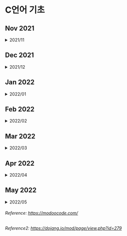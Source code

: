 # C언어 기초

## Nov 2021

<details>
<summary>2021/11</summary>
<div markdown="1">

<details>
<summary>11/01</summary>
<div markdown="1">

### 21-11-01 
1. C언어의 정의
2. 기수법 / 2진수 ↔ 10진수 ↔ 16진수 변환 / bit, byte, word, double word (메모리 단위)
3. 변수 - 정수형, 실수형 / 메모리 주소 / 변수 이름 주의사항
4. 연산자 - 산술, 대입, 비트, 쉬프트 / 연산 우선 순위 / 2의 보수 / 정수 오버플로우
5. scanf
6. if / if ~ else
7. for / while / do ~ while

</div>
</details>

<details>
<summary>11/02</summary>
<div markdown="1">

### 21-11-02
1. switch, case
2. 형 변화(캐스팅), 부동 소수점, 정규화
3. 배열(Array), 소수(Prime Number), 상수(Constant)</br>
  ※ 배열의 원소에 접근할 때 **우리가 참조하는 원소의 위치가 배열의 크기 보다 작은지 확인**

  </br>3-1. 소수  
  1과 자신을 제외한 약수가 하나도 없는 수  
  >**※ 배열의 원소의 수를 변수 크기 지정 시 특정한 값이 들어있는 변수를 사용할 수 없다.**
  ``` c
  int total = 3;
  int arr[total];
  ```
  _위와 같이 사용시 에러 발생_

  </br>3-2. 상수  
  처음 정의 시 값이 바로 주어지고, 값의 변경이 불가능하다.  
  >**※ 배열의 크기를 상수로 지정할수 없다.**
  
  </br>3-3. 변수 및 배열을 초기화 하지 않고 사용 시 에러 발생  
  >예외)
  ```c
  int arr[3] = {1};
  →/* compiler */→
  int arr[3] = {1, 0, 0};
  ```
  >**※ 특별히 초기화 하지 않은 원소들에는 0이 자동으로 들어가게 된다.**

</div>
</details>

<details>
<summary>11/03</summary>
<div markdown="1">

### 21-11-03
1. 배열 연습문제(/src/modoocode)  
1-1. 입력받은 학생들의 성적은 내림차순으로 정렬  
<br>1-2. 입력받은 학생들의 성적을 막대 그래프로 표현 (해결 x)

</div>
</details>

<details>
<summary>11/04</summary>
<div markdown="1">

### 21-11-04
1. 다차원 배열
  - 2차원 배열
  - 3차원 이상의 고차원 배열

  </br>1-1. 2차원 배열
    ```c
    int arr[3][2];
    ```
    > 위 배열을 그림으로 보면 아래와 같다

|`arr[0]`|`arr[1]`|`arr[2]`|
|:---:|:---:|:---:|
|↓|↓|↓|
|`arr[0][0]`|`arr[1][0]`|`arr[2][0]`|
|`arr[0][1]`|`arr[1][1]`|`arr[2][1]`|

→ ```arr[m][n];``` 과 같이 배열을 선언한다면(m, n은 임의의 정수값), m × n 개의 변수를 가지는 배열을 선언한 것이다. 

- 2차원 배열이나 1차원 배열 모두 메모리 상에서 연속적으로 존재 (메모리는 항상 1차원)

|메모리|
|---|
|`arr[0][0]`|
|`arr[0][1]`|
|`arr[0][2]`|
|`arr[1][0]`|
|`arr[1][1]`|
|`arr[1][2]`|
|`arr[2][0]`|
|`arr[2][1]`|
|`arr[2][2]`|

- 하지만 2차원 배열을 생각할 때 해당 원소들이 아래 표처럼 2차원 공간상에 배치 되어 있다고 생각할 수 있다.

|`arr[0][0]` 1|`arr[0][1]` 2|`arr[0][2]` 3|
|---|---|---|
|`arr[1][0]` 4|`arr[1][1]` 5|`arr[1][2]` 6|
|`arr[0][1]` 7|`arr[1][1]` 8|`arr[2][2]` 9|

※ **일차원 배열은 한 개의 인덱스로 원소에 접근하는 것**이고, **이차원 배열은 두 개의 인덱스로 원소에 접근하는 것**이다.

</div>
</details>

<details>
<summary>11/05</summary>
<div markdown="1">

### 21-11-05
1. 2차원 배열 실습(/src/modoocode)
2. 배열 정의  
`int arr[2][3] = {1,2,3,4,5,6};`  
`int arr[2][3] = {{1,2,3},{4,5,6}};`  
`int arr[] = {1,2,3,4};` = 
`int arr[4] = {1,2,3,4};`
> 위와 같이 정의 가능하다.

`int arr[];`
>하지만 위와 같이 정의 하는것은 불가능하다. 위처럼 배열을 정의한다면 컴파일러는 우리가 어떠한 크기의 배열을 정의하고 싶은지 모르기 때문에 오류가 발생한다.

  2-1. 2차원 배열의 정의  
  `int arr[][3] = {4,5,6}, [7,8,9}};`
  >비어있는 대괄호 안은 '2'가 들어간다.

  `int arr[][2] = {1,2},{3,4},{5,6},{7}};`
  >배열 정의 시 `arr[][2]`라고 했기 때문에 무조건 원소가 2인 1차원 배열들이 생기게 된다. 즉 7이 속한 1차원 배열에는 원소가 한 개인 것이 아니라 마치 `arr[3] = {1}`고 해도 상관 없는 것 처럼 8번째 원소가 들어갈 자리를 비워 놓게 되어 틀린 문장이 아니다.

  `int arr[2][] = {{4,5,6},{7,8,9}}`
  >**다차원 배열의 경우 맨 앞의 크기를 제외한 나머지 크기들을 정확히 지정해줘야 오류가 발생하지 않는다.**

3. 3차원, 그 이후 차원의 배열들

- 3차원 배열(그 이후)의 정의는 2차원 배열과 거의 동일

>일차원 배열은 한 개의 값(x)으로 원소에 접근하는 것이고, 이차원 배열은 두 개의 값(x,y)으로 원소에 접근하는 것이다!  
->  
3차원 배열은 세 개의 값(x,y,z)로 원소에 접근한다.

</div>
</details>

<details>
<summary>11/06</summary>
<div markdown="1">

### 21-11-06
~~1. 포인터~~  
- 1차원 배열 기초 연습 문제(/src/CodeUp)

</div>
</details>

<details>
<summary>11/07</summary>
<div markdown="1">

### 21-11-07
- 일주일치 복습 및 내용 정리/이해

</div>
</details>

<details>
<summary>11/08</summary>
<div markdown="1">

### 21-11-08
- 2차원 배열 기초 연습 문제
(/src/CodeUp)

</div>
</details>

<details>
<summary>11/09</summary>
<div markdown="1">

### 21-11-09
- 포인터
  >포인터 : 메모리 상에 위치한 특정한 데이터의 (시작) **주소값**을 보관하는 변수

  - (포인터에 주소값이 저장되는 데이터의 형) *(포인터의 이름);

  `int *p;`

  - (포인터에 주소값이 저장되는 데이터의 형)* (포인터의 이름);

  `int* p;`

  -> 포인터 p는 int형 데이터의 주소값을 저장하는 변수

- & 연산자
  - 변수 a의 주소값을 알고 싶다면 `&a` 로 쓰면 된다.
  
  >& 연산자를 사용하여 특정한 데이터의 메모리 상의 주소값을 알 수 있다.

</div>
</details>

<details>
<summary>11/10</summary>
<div markdown="1">

### 21-11-10
- **포인터는 특정한 데이터의 주소값을 보관한다. 이 때 포인터는 주소값을 보관하는 데이터의 형에 *를 붙임으로써 정의되고, &연산자로 특정한 데이터의 메모리 상의 주소값을 알아올 수 있다.**
</br></br>
- \* 연산자
  - 주소값에서 해당 주소값에 대응되는 데이터를 가져오는 연산자
</br> -> '_나에게 저장된 주소값에 해당하는 데이터로 생각하세요'_

int 변수 a / 포인터 p
</br>-> 포인터 p에 변수 a의 주소값이 저장되어 있다면, **포인터 p는 변수 a를 가리킨다.** (_포인터 또한 엄연한 변수_이기 때문에 특정한 메모리 공간을 차지한다.)

- 포인터도 타입이 있다.
- 포인터도 변수이기 때문에 포인터에 들어간 주소값이 바뀔 수 있다.

</div>
</details>

<details>
<summary>11/11</summary>
<div markdown="1">

### 21-11-11
- 포인터는 특정한 데이터의 메모리 상의 (시작) 주소값을 보관하는 변수

- 상수 포인터
  - 상수: 어떠한 데이터를 상수로 만들기 위해 `const` 키워드를 붙이면 된다. </br> -> '이 데이터의 내용은 절대로 바뀔수 없다!'
  </br>→→ '절대로 바뀌지 않을 것 같은 값에는 무조건 `const` 키워드를 붙여주는 습관'을 가져야한다.  
</br>
- `const int *`의 의미는 `const int`형 변수를 가리키는게 아니라 `int`형 변수를 가리키는데, **그 값을 절대로 바꾸지 말라**라는 의미 이다.

</div>
</details>

<details>
<summary>11/12</summary>
<div markdown="1">

### 21-11-12
~~포인터 덧셈~~  
11-09 ~ 11-11 까지의 포인터 복습

</div>
</details>

<details>
<summary>11/13</summary>
<div markdown="1">

### 21-11-13
- 11-11 참조(상수 포인터 부분)

```c
/* 상수 포인터? */
#include <stdio.h>
int main() {
  int a;
  int b;
  const int* pa = &a;

  *pa = 3;  // 올바르지 않은 문장
  pa = &b;  // 올바른 문장
  return 0;
}
```

```c
const int* pa = &a;
// int* pa와 같이 정의해도 int *pa와 같음
```

- `const int*`는 `const int`형 변수를 가리키는 것이 아니라 `int`형 변수를 가리키는데, **그 값을 절대로 바꾸지 말라**는 의미이다.  
즉, `pa`는 어떠한 `int`형 변수를 가리키고 있는데 `const`가 붙었으므로 `pa`가 가리키는 변수의 값은 절대로 바뀌면 안된다.

→ `a` 자체는 변수이므로 값이 자유롭게 변경 될 수 있다.  
`pa`를 통해서 `a`를 간접적으로 가리킬 때에는 컴퓨터가 **'아, 내가 `const`인 변수를 가리키고 있구나'** 라고 생각하기 때문에(`const int*` 로 포인터를 정의했기때문) 값을 바꿀 수 없다.

</div>
</details>

<details>
<summary>11/14</summary>
<div markdown="1">

### 21-11-14
- [11-11](#21-11-11) / [11-13](#21-11-13) 참조

```c
/* 상수 포인터? */
#include <stdio.h>
int main() {
  int a;
  int b;
  int* const pa = &a;

  *pa = 3;  // 올바른 문장
  pa = &b;  // 올바르지 않은 문장

  return 0;
}
```

- 위 코드에서는 `const`키워드가 `int*`앞에 있는것이 아니라 `int*`와 `pa`사이에 놓이고 있다.

- 포인터에는 가리키는 데이터의 주소값, 즉 `a`의 주소값이 `pa`에 저장 된다. 따라서, 이 `pa`가 `const`라는 의미는 `pa`의 값이 절대로 바뀔 수 없다는 것인데, `pa`는 포인터가 가리키는 변수의 주소값이 들어 있으므로 `pa`가 처음에 가리키는것(`a`)말고 다른것은 절대로 건드릴 수 없다는 것이다.

```c
*pa = 3; //올바른 문장
```

- pa가 가리키는 값을 바꾸면 안된다는 말은 안했기 때문에 위 문장은 가능하다.

</div>
</details>

<details>
<summary>11/15</summary>
<div markdown="1">

### 21-11-15
- 포인터 덧셈, 뺄셈

```c
#include <stdio.h>
int main() {
  int a;
  int* pa = &a;

  printf("pa의 값: %p \n", pa);

  printf("(pa + 1)의 값 : %p \n", pa + 1); // 포인터의 덧셈

  printf("(pa - 1)의 값 : %p \n", pa - 1); // 포인터의 뺄셈

  return 0;
}
```

- int가 4바이트이기 때문에 pa + 1는 주소값에 4가 더해져서 출력된다.

- int가 아닌 char, double을 사용하더라도 그에 맞게 1바이트, 8바이트 더해지게 된다.

- 위 코드에서 뺄셈의 경우에도 4가 빠지게 된다.

※ C에서는 두 포인터끼리의 덧셈을 허용하지 않는다.  
-> 두 변수의 메모리 주소를 더해서 나오는 값은 이전에 포인터들이 가리키던 두 변수와 관계없는 메모리 속의 임의 지점이다.

- 배열과 포인터

  - 배열은 **변수가 여러개 모인 것으로 생각할 수 있다.**

  - 배열들의 각 원소는 메모리 상에 연속되게 놓인다.

  ```c
  int arr[10] = {1, 2, 3, 4, 5, 6, 7, 8, 9, 10};
  ```

  이라고 정의한다면 ![array.webp](./src/img/array.webp) 위 사진에서 볼 수 있듯, 메모리 상에 연속된 형태로 나타나게 된다. 한개의 원소는 int형 변수이기 때문에 4바이트를 차지하게 된다.

</div>
</details>

<details>
<summary>11/16</summary>
<div markdown="1">

### 21-11-16

~~배열과 포인터 2 (예정)~~
- 휴식일

</div>
</details>

<details>
<summary>11/17</summary>
<div markdown="1">

### 21-11-17
- 배열과 포인터2
  - 포인터로도 배열의 원소에 쉽게 접근할 수 있다.  
  -> 배열의 시작 부분을 가리키는 포인터를 정의한 뒤에 포인터에 1을 더하면 그 다음 원소를 가르킨다.

  - 포인터는 자신이 가리키는 데이터의 '형'의 크기를 곱한 만큼 덧셈을 수행하기 때문  

  ※ 되돌아보기: **배열의 각 원소는 하나의 변수로 생각할 수 있다.**

```c
#include <stdio.h>
int main() {
  int arr[10] = {1, 2, 3, 4, 5, 6, 7, 8, 9, 10};
  int* parr;

  parr = &arr[0];

  printf("arr[3] = %d , *(parr + 3) = %d \n", arr[3], *(parr + 3));
  return 0;
}
```
>*를 이용하여 원소들과 똑같은 역할 수행이 가능하다.

- 배열에서 배열의 이름은 배열의 첫 번째 원소의 주소값을 나타낸다.
이때, 배열의 이름이 배열의 첫 번째 원소를 가리키는 포인터는 ***아니다!***


</div>
</details>

<details>
<summary>11/18</summary>
<div markdown="1">

### 21-11-18
배열 = 배열 / 포인터 = 포인터  
-> 배열의 이름과 첫 번째 원소의 주소값은 엄밀히 다른 것이다.  

(`sizeof`사용 시 배열은 배열의 실제 크기가 나오는 반면, 포인터는 배열 자체 크기가 아닌 포인터의 크기를 알려줌)

- 배열의 이름이 `sizeof` 연산자나 주소값 연산자(`&`)와 사용될 때(예를 들어 `&arr`)의 경우를 제외하고는, **배열의 이름을 사용 시 암묵적으로 첫 번째 원소를 가리키는 포인터로 타입 변환된다.**

- [] 연산자?
  - ex) arr[3] = *(arr + 3)로 바뀌어서 처리됨.
  - 3[arr] -> *(3 + arr)로 바꿔짐.
   따라서, arr[3]과 동일한 결과를 출력한다.

- 포인터의 정의

```c
int* p;
int *p;
/*두 가지 모두 가능하나, 아래 형식을 권장함.*/

int *p, *q, *r; // 올바른 문장
int* p, q, r; // 틀린 문장

// p만 int를 가리키는 포인터, q, r은 평볌한 int형 변수가 된다.
```

</div>
</details>

<details>
<summary>11/19</summary>
<div markdown="1">

### 21-11-19
> 이전 내용
- 배열은 배열이고, 포인터는 포인터이다. 다만;
  - `sizeof`와 주소값 연산자와 함꼐 사용할 때를 제외하면, 배열의 이름은 첫 번째 원소를 가리킨다.
   - `arr[i]`와 같은 문장은 사실 컴파일러에 의해 `*(arr + i)`로 변환된다.

---

- 1차원 배열 가리키기

```c
#include <stdio.h>

int main() {
  int arr[3] = {1, 2, 3};
  int *parr;

  parr = arr; // parr = &arr[0]; 과 동일

  printf("arr[1] : %d \n", arr[1]);
  printf("parr[1] : %d \n", parr[1]);
  return 0;
}
```
---
```c
#include <stdio.h>
int main() {
  int arr[10] = {100, 98, 97, 95, 89, 76, 92, 96, 100, 99};

  int* parr = arr;
  int sum = 0;

  while (parr - arr <= 9) {
    sum += (*parr);
    parr++;
  }

  printf("내 시험 점수 평균 : %d \n", sum / 10);
  return 0;
}
```

※ 포인터 연산에서 1 증가 시킨다면, `parr`에 저장된 주소값에 1을 더하는것이 아니라 `1 *`(포인터가 가리키는 타입의 크기)가 더해진다.

- 여기서 `parr`을 따로 선언한 이유는 `arr`를 증가 시켜서 `*(arr)`로 접근 할 수 없기 때문이다. (아래 코드 참고)

```c
#include <stdio.h>
int main() {
  int arr[10] = {100, 98, 97, 95, 89, 76, 92, 96, 100, 99};

  arr++;  // 오류
  return 0;
}
```

- 배열의 이름이 첫 번째 원소를 가리키는 포인터로 타입 변경 된다고 했을 때, 단순히 배열의 첫 번째 원소를 가리키는 주소값 그 자체가 될 뿐이다.


- 따라서, `arr++`문장은 C컴파일러 입장에서 `(0x7fff1234)++;`를 수행한 것인데, 이는 말이 되지 않는 문장이다.

</div>
</details>

<details>
<summary>11/20</summary>
<div markdown="1">

### 21-11-20
- 포인터의 포인터
  - `int **p;` -> `int`를 가리키는 포인터를 가리키는 포인터

```c
// 예제
#include <stdio.h>
int main() {
  int a;
  int *pa;
  int **ppa;

  pa = &a;
  ppa = &pa;

  a = 3;

  printf("a: %d // *pa : %d // **ppa : %d \n", a, *pa, **ppa);
  //*pa = a, **ppa = *(*ppa) = *pa = a
  printf("&a: %p // pa : %p // *ppa : %p \n", &a, pa, *ppa);
  //pa = &a, *ppa = pa = &a
  printf("&pa: %p // ppa : %p \n", &pa, ppa);
  //ppa = &pa
}

// 같은 행에 있는 값들이 모두 같음
```

> 위 관계를 그림으로 나타내면 아래와 같다.

![PP.webp](./src/img/PP.webp)

- 배열 이름의 주소값
  > **이전 내용**  
   배열 이름에 `sizeof`연산자와 주소값 연산자를 사용할 때 빼고는 전부 다 포인터로 암묵적 변환이 이루어진다.

```c
#include <stdio.h>

int main() {
  int arr[3] = {1, 2, 3};
  int (*parr)[3] = &arr;

  printf("arr[1] : %d \n", arr[1]);
  printf("parr[1] : %d \n", (*parr)[1]);
}
``` 

- `&arr`의 의미?  
  -> `arr`는 `int *`로 암묵적 변환된다고 했으니까 `&arr`는 `int **`가 되는것이 ***아니다!***  
암묵적 변환은 주소값 연산자가 왔을 때는 이루어지지 않는다.

-> `arr`는 **크기가 3인 배열**이기 때문에 `&arr`를 보관할 포인터는 **크기가 3인 배열을 가리키는 포인터**가 되어야 한다.

> ※ `parr`를 정의할 때 `*parr`를 꼭 `()`로 감싸야 한다. 괄호를 뺀다면 `int *parr[3]`과 같이 되어, 컴파일러가 `int *` 원소 3개를 가지는 배열을 정의한 것으로 오해하게 된다.

</div>
</details>

<details>
<summary>11/21~26</summary>
<div markdown="1">

### 21-11-21 ~ 21-11-26
  - 휴식(안경 파손, 수리 중)

</div>
</details>

<details>
<summary>11/27</summary>
<div markdown="1">

### 21-11-27
- 배열 이름의 주소값
  - 배열 이름에 `sizeof`연산자를 사용할 때 빼고는 전부 포인터로 암묵적 변환이 이루어진다.  
  _※ 암묵적 변환은 주소값 연산자가 왔을 때에는 이루어 지지 않는다._
  


</div>
</details>

<details>
<summary>11/28</summary>
<div markdown="1">

### 21-11-28
- 2차원 배열의 [] 연산자


</div>
</details>

<details>
<summary>11/29</summary>
<div markdown="1">

### 21-11-29
- 포인터의 형(type)을 결정짓는 두 가지 요소
  
- 포인터 배열


</div>
</details>

<details>
<summary>11/30</summary>
<div markdown="1">

### 21-11-30
- 포인터 복습


</div>
</details>

</div>
</details>

## Dec 2021

<details>
<summary>2021/12</summary>
<div markdown="1">

<details>
<summary>12/01</summary>
<div markdown="1">
  
### 21-12-01
- 포인터 복습
  
  
</div>
</details>

<details>
<summary>12/02</summary>
<div markdown="1">
  
### 21-12-02
- function (1)
  
  
</div>
</details>

<details>
<summary>12/03</summary>
<div markdown="1">
  
### 21-12-03
- function (1)
  - `main` 함수
  
  
</div>
</details>

<details>
<summary>12/04</summary>
<div markdown="1">

### 21-12-04
- function (2)
  
  
</div>
</details>

<details>
<summary>12/05</summary>
<div markdown="1">

### 21-12-05
- function (2)
  - 함수의 원형
  
  
</div>
</details>

<details>
<summary>12/06</summary>
<div markdown="1">

### 21-12-06
- function (3)
  
  
</div>
</details>

<details>
<summary>12/07</summary>
<div markdown="1">

### 21-12-07
- function (3)
  - 함수 포인터
  
  
</div>
</details>

<details>
<summary>12/08</summary>
<div markdown="1">

### 21-12-08
- function 복습
  
  
</div>
</details>

<details>
<summary>12/09</summary>
<div markdown="1">

### 21-12-09
- function 복습
  
  
</div>
</details>

<details>
<summary>12/10</summary>
<div markdown="1">

### 21-12-10
- 배열 + 포인터 + function
  
  
</div>
</details>

<details>
<summary>12/11~12</summary>
<div markdown="1">

### 21-12-11~12
- day off
  
  
</div>
</details>

<details>
<summary>12/13~12/31</summary>
<div markdown="1">

### 21-12-13 ~ 21-12-31
 - 사지방 고장
  
  
</div>
</details>

</div>
</details>


## Jan 2022

<details>
<summary>2022/01</summary>
<div markdown="1">

<details>
<summary>01/01</summary>
<div markdown="1">

- 배열

</div>
</details>

<details>
<summary>01/02</summary>
<div markdown="1">

- 배열 및 포인터

</div>
</details>

<details>
<summary>01/03</summary>
<div markdown="1">

- 배열 및 포인터

</div>
</details>

<details>
<summary>01/04</summary>
<div markdown="1">

- 포인터

</div>
</details>

<details>
<summary>01/05</summary>
<div markdown="1">

- 포인터

</div>
</details>

<details>
<summary>01/06</summary>
<div markdown="1">

- 포인터

</div>
</details>

<details>
<summary>01/07</summary>
<div markdown="1">

- 포인터

</div>
</details>

<details>
<summary>01/08</summary>
<div markdown="1">

- 포인터

</div>
</details>

<details>
<summary>01/09</summary>
<div markdown="1">

- function

</div>
</details>

<details>
<summary>01/10 ~ 01/16</summary>
<div markdown="1">

- 사지방 고장

</div>
</details>

</div>
</details>

## Feb 2022

<details>
<summary>2022/02</summary>
<div markdown="1">

<details>
<summary>02/25</summary>
<div markdown="1">

### 돌고돌아 포인터
- 메모리 상에 위치한 특정한 데이터의 (시작) 주소값을 보관하는 변수

- &연산자 - 피연산자의 주소값을 불러옴

- *연산자  
ex)
```c
p = &a;// 포인터 p는 변수 a를 가리킨다.
*p = 3; ( a = 3; ) //동일한 의미
```

</div>
</details>

<details>
<summary>02/27</summary>
<div markdown="1">

### 이어서 포인터
- 포인터의 타입  
ex)
```c
int a;
int *p; // 포인터가 가리키는 데이터 타입(여기서는 int형)
p = &a; // 메모리에서 차지하는 모든 주소들의 위치가 들어있는 것이 아니라 '시작주소'만 들어있다
*p = 4;
```
- 포인터는 **변수**다  
-> 포인터에 들어간 주소값이 바뀔 수 있다.


- 상수 포인터
> - 상수: `const`사용, 값 변경 절대 불가능  
> - 포인터에 const 사용 가능

</div>
</details>

<details>
<summary>02/28</summary>
<div markdown="1">

### 또 포인터
- `const int *pa = &a`
  > - `pa`가 가리키는 변수의 값은 절대로 바뀔 수 없다  
  > - `a` 자체는 값이 자유롭게 변경 될 수 있다

- `int *const pa = &a;`
  > - pa가 처음 가리키는 것(a의 주소값) 말고 다른 것은 절대 바꿀 수 없다.

- 포인터 덧셈
  - 포인터 + 정수(1,2...) = 포인터의 형(int, double..)만큼 주소값에 더해짐
  - _포인터끼리의 덧셈은 허용하지 않으나 뺄셈은 허용함_

- 포인터의 대입
  - 포인터의 형이 같다면 포인터를 대입할 수 있다.


- 배열과 포인터
  - 배열은 **변수가 여러개 모인 것으로 생각할 수 있다**
  - 배열들의 각 원소는 메모리 상에 연속되게 놓인다  
 > → 포인터로도 배열의 원소에 접근이 가능하다  
>배열의 시작 부분을 가리키는 포인터를 정의한 뒤에 포인터에 1을 더하면 그 다음 원소를 가리킨다. (데이터의 형에 따라 다름)

- **배열의 이름**은 **배열의 첫 번째 원소의 주소값**을 나타내고 있다
  > 배열의 이름이 배열의 첫 번째 원소를 가리키는 포인터는 _**아니다!**_

- 배열은 배열, 포인터는 포인터
  - sizeof 연산자를 통해 배열과 포인터의 크기를 알아냈을 때
    - 배열의 경우 그 배열의 **실제 크기**가 나온다.
    - 반면 포인터의 경우 단순히 포인터의 크기를 알려준다.

→ 배열의 이름과 첫 번째 원소의 주소값은 엄밀히 **다른 것**이다.
> C언어 상에서 배열의 이름이 sizeof 연산자나 주소값 연산자(&)와 사용될 경우를 제외하면, **배열의 이름을 사용시 암묵적으로 첫 번째 원소를 가리키는 포인터로 타입 변환되기 때문**

- [] 연산자
```c
/* [] 연산자 */
#include <stdio.h>
int main() {
  int arr[5] = {1, 2, 3, 4, 5};

  printf("a[3] : %d \n", arr[3]);
  printf("*(a+3) : %d \n", *(arr + 3));
  return 0;
}
```
- 
  - `arr`는 `+`연산자와 사용되기 때문에 첫 번째 원소를 가리키는 포인터로 변환됨
  - 위 코드에서 arr[3] = *(arr + 3)으로 변환되어 처리
  
    - 3[arr] = *(3 + a)도 가능

- 포인터 정의
  - `int* p;`
  - `int *p;`
  - 모두 사용 가능 하나 아래 형식을 더 많이 씀
    - `int *p, *q, *r;`과 같이 여러개의 변수를 선언
    - `int* p, q, r;` 이때, p만 int를 가리키는 포인터이고, q,r은 평범한 int형 변수

</div>
</details>

</div>
</details>


## Mar 2022

<details>
<summary>2022/03</summary>
<div markdown="1">

<details>
<summary>03/01</summary>
<div markdown="1">

### 마지막 포인터

- 복습
  -  `int arr[3];` 배열을 정의 `int *parr;` 포인터를 정의  
-> `parr = arr;` // parr = &arr[0];과 동일

- 1차원 배열 가리키기
  - 배열 arr를 선언하고, arr++를 하게 되면 오류가 생긴다. 그 이유는 배열의 이름이 첫 번째 원소를 가리키는 포인터로 타입 변경 된다고 했을 때, 이는 단순히 배열의 첫 번째 원소를 가리키는 주소값 그 자체가 될 뿐이기 때문이다.
  - 위 내용을 C컴파일러 입장에서 봤을 때, `(0x7fff1324)++;` 를 수행한것과 같다. 말이 되지 않는 문장이다.

- 포인터의 포인터
  - `int **p;` = int를 가리키는 포인터를 가리키는 포인터
 
- 배열 이름의 주소값
```c
int arr[3] = {1, 2, 3};
int (*parr)[3] = &arr;
```
- - arr는 크기가 3인 배열, &arr를 보관할 포인터는 **크기가 3인 배열을 가리키는 포인터**가 되어야한다.
  - parr을 정의할 때 *parr을 꼭 ()로 감싸야 하는데, 괄호를 빼면 `int *parr[3]` 로 되어 C컴파일러가 `int *` 원소 3개를 가지는 배열을 정의한 것으로 오해하게 된다.
  - parr은 _크기가 3인 배열을 가리키는 포인터_이기 때문에 배열을 직접 나타내기 위해서 *연산자를 통해 원래의 arr를 참조해야한다. (*parr)[1] = arr[1]
  - parr과 arr는 같은 값을 가진다.
    - arr와 parr 모두 배열의 첫 번째 원소의 주소값을 출력하나, 두 개의 타입은 다르다.  
    => arr자체가 어떤 메모리 공간에 존재하는 것이 아니기 때문이다.
  
</div>
</details>

<details>
<summary>03/02</summary>
<div markdown="1">

### 진짜 마지막 포인터..

- 2차원 배열의 []연산자
  - 1차원 배열이 여러 개 있다고 생각하면 된다.  
  => 컴퓨터 메모리 구조는 1차원이기 때문에 2차원 배열은 항상 선형으로 존재한다.
  - arr[0] = arr[0][0] / arr[1] = arr[1][0]  
  => 1차원 배열과 마찬가지로 sizeof나 주소값 연산자와 사용되지 않을 경우, **`arr[0]`은 `arr[0][0]`을 가리키는 포인터로 암묵적 타입 변환되고, `arr[1]`은 `arr[1][0]`을 가리키는 포인터로 타입 변환된다**
  > 1차원 배열 int arr[]에서 arr와 &arr[0]은 그 자체로 완전 다른 것이었던 것처럼, 2차원 배열 int arr[][]에서 arr[0]과 &arr[0][0] 또한 다르다. 다만 암묵적으로 타입 변환 시에 같은 것을 변환할 뿐이다.
  - sizeof 사용 시, 2차원 배열의 열의 개수를 계산할 수 있다.  
=> sizeof(arr[0])을 하면 0번째 행의 길이(총 열의 개수)가 나온다.  
=> 총 행의 개수는 전체 크기를 열의 크기로 나눈 것이다.
  - arr[0][0]의 형이 int이므로 arr[0]은 int *형이 되고, arr[1]또한 int *형이 된다.
  > 그러나 int*를 가리키는 포인터는 int**이나, **arr는 int **형이 되지 않는다.**  
  > int **형은 배열의 원소에 자유롭게 접근할 수 없다.

</div>
</details>

<details>
<summary>03/03</summary>
<div markdown="1">

### 끝나지 않는 포인터

- 포인터의 형(type)을 결정짓는 두 가지 요소
  - int arr[10] 이라는 배열에서 x번째 원소의 주소값을 알아내는 방법
    - 배열의 시작주소를 그냥 arr라 한다면 arr[x]의 주소값은 `arr + 4x` 로 나타낼 수 있다.
  - int arr[a][b] 라는 2차원 배열의 경우, arr[x][y]의 주소값 구하는 방법
    - 앞서 int arr[a][b]는 int arr[b] 짜리 배열이 메모리에 a개 존재하는 것이라고 설명했다. 따라서 arr[x][0]의 주소값은 x번째 int arr[b]짜리 배열이 된다.
    - arr[x][0]의 주소값은 `arr + 4bx` 가 된다.  arr[b] 배열의 크기는 4b이니까 x번째 배열의 시작주소는 4bx이기 때문
    - 따라서 arr[x][y]의 시작 주소값은 `arr + 4bx + 4y` 가 된다.
    - 여기서 중요한 점은 arr[x][y]의 주소값을 정확히 계산하기 위해서는 x, y 뿐만 아니라 b가 뭔지 알아야 한다.
    - 따라서 2차원 배열을 가리키는 포인터를 통해서 원소들을 정확히 접근하기 위해서는;
    1. 가리키는 원소의 크기 (여기서는 4)
    2. b의 값
    - 위 두 정보가 포인터의 타입에 명시되어 있어야 컴파일러가 원소에 올바르게 접근할 수 있다.


</div>
</details>

<details>
<summary>03/04</summary>
<div markdown="1">

### 진짜 진짜 마지막 포인터

- `int (*parr)[3]; // 배열의 형 (*포인터 이름)[2차원 배열의 열 개수]`
  - **parr은 크기가 3인 배열을 가리키는 포인터를 의미**
  - 1차원 배열에서 배열의 이름이 첫 번째 원소를 가리키는 포인터로 타입 변환이 된 것처럼, 2차원 배열에서 배열의 이름이 첫번째 **행**을 가리키는 포인터로 타입 변환이 되어야 한다. 이때, 첫 번째 행은 크기가 3인 1차원 배열이다.

- 포인터 배열
  - 배열 포인터는 배열을 가리키는 포인터
  - 포인터 배열은 포인터들을 모아놓은 배열
  > 용어는 언제나 뒷부분이 진짜라고 생각하면 된다. 즉, **포인터 배열은 배열이고, 배열 포인터는 포인터이다.**
  - 배열의 형을 `int*` 로도 할 수 있다. 즉, `int*` 배열에서 각각의 원소를 포인터로 취급할 수 있다.
```c
arr[0] = &a;
arr[1] = &b;
arr[2] = &c;
```
- - 위 문장에서 각각의 원소는 int형 변수 a, b, c를 가리키게 된다.
  - arr[0]에는 변수 a의 주소가, arr[1]에는 변수 b의 주소, arr[2]에는 변수 c의 주소가 각각 들어간다.

</div>
</details>

<details>
<summary>03/05</summary>
<div markdown="1">

### 함수 Function

- 함수의 시작
  - 함수의 정의(definition)
    - `int print() {}`
    1. 위 함수는 int형의 정보를 반환한다. (return)
    2. 함수의 이름뒤에 () 꼭 붙여야 한다.
    3. 함수의 이름 역시 변수의 이름 조건과 동일하다.
  - `{}`부분은 함수의 **몸체(body)**라고 부른다.
  - 함수를 불러내는 방법 (보통 **호출한다(call)**라고 표현함)
    
  - 함수의 종료는 두 가지 형태로 있을 수 있다.
    1. 반환이 되어 종료를 하게 된다.
    2. 함수의 끝 부분까지 실행하여 종료되는 것이다.
  - 한가지 중요한 사실은 return을 실행면 함수는 무조건 종료되어 함수를 호출하였던 부분으로 돌아간다는 점이다.

- 메인(main) 함수
  - 메인 함수가 리턴하는 데이터는 운영체제가 받아들인다.
  - 정상 종료 시 0 리턴, 비정상 종료 시 1 리턴

- 함수의 인자
  - 각 함수는 별개의 함수이기 때문에 각각의 함수에서 쓰이는 변수들을 사용할 수 없다.
  - **인자(argument, 혹은 매개변수(parameter))**
  - s함수를 호출할 때, s함수 안에서 정의된 avg라는 변수에 `매개변수(parameter)`의 값을 전달하겠다. -> `s(parameter);`
  - 호출자(caller), 함수를 호출하는 문장
    1. 각 함수 내부에서 선언된 변수들은 이름은 같지만 **서로 다른 변수** 이고, 메모리 상의 **다른 위치**를 점유하고 있다.
    2. **값**이 전달 된다.
    3. main, b 함수가 있을 때, b에서 변수의 값을 아무리 바꿔도 main함수의 변수에는 전혀 영향을 주지 않는다. 왜냐하면 b함수의 변수는 단지 **main 함수의 변수와 같은 값을 가진 채로 초기화된 메모리 상의 또다른 변수**이기 때문이다.

- 다른 함수에서 정의된 변수의 값을 수정하는 함수는 포인터를 이용하면 된다.

</div>
</details>

<details>
<summary>03/06</summary>
<div markdown="1">

### Function(1) 문제 풀기
[function(1) prob.1.c](https://github.com/kou466/study/blob/main/src/modoocode/MagicBox.c)  
[function(1) Prob.2.c](https://github.com/kou466/study/blob/main/src/modoocode/function(1)%20Prob.2.c)  
[function(1) Prob.3.c](https://github.com/kou466/study/blob/main/src/modoocode/function(1)%20Prob.3.c)  
[function(1) Prob.4.c](https://github.com/kou466/study/blob/main/src/modoocode/function(1)%20Prob.4.c)  

</div>
</details>

<details>
<summary>03/07</summary>
<div markdown="1">

### 함수 Function 2

- 포인터 복습
  - 특정한 변수의 메모리 상의 주소값을 저장하는 변수
  - int형 변수의 주소값을 저장하면 int*
  - char형 변수는 char*
  - 단항 연산자 *를 이용하여 자신이 가리키는 변수를 지칭할 수 있다.
  - & 연산자를 이용하여 특정한 변수의 조건을 알아낼 수 있다.


- 포인터로 받는 인자
```c
/* 드디어 써먹는 포인터 */
#include <stdio.h>
int change_val(int *pi) { // pi는 i의 주소값을 가짐
  printf("----- chage_val 함수 안에서 -----\n");
  printf("pi 의 값 : %p \n", pi);
  printf("pi 가 가리키는 것의 값 : %d \n", *pi);
  // * 연산자 : '내가 가지는 주소값에 해당하는 변수를 의미해라' -> *pi는 pi가 가리키는 i를 의미함

  *pi = 3; // pi가 가리키고 있는 변수(i)의 값을 3으로 변경

  printf("----- change_val 함수 끝~~ -----\n");
  return 0;
}
int main() {
  int i = 0;

  printf("i 변수의 주소값 : %p \n", &i);
  printf("호출 이전 i 의 값 : %d \n", i);
  change_val(&i); // i라는 변수의 '주소값'을 인자로 전달
  printf("호출 이후 i 의 값 : %d \n", i);

  return 0;
}
```
> **어떠한 함수가 특정한 타입의 변수/배열의 값을 바꾸려면 함수의 인자는 반드시 그 타입을 가리키는 포인터를 이용해야 한다**

- 함수의 원형(prototype)
  - 소스 코드의 제일 윗 부분에 함수의 원형을 추가
  > 대부분 함수를 main함수의 뒤에 정의하고 원형을 앞에 추가하는 것을 선호함


- 배열을 인자로 받기
```c
// 배열을 인자로 받아 그 배열의 각 원소의 값을 1씩 증가시키는 함수

#include <stdio.h>

int add_number(int *parr); // 1차원 배열을 가리키는 포인터는 int* 형 -> *parr은 arr를 가리킴
int main() {
  int arr[3];
  int i;

  /* 사용자로 부터 3 개의 원소를 입력 받는다. */
  for (i = 0; i < 3; i++) {
    scanf("%d", &arr[i]);
  }

  add_number(arr); // arr는 배열의 시작 주소 값을 가지고 있다. arr = &arr[0]

  printf("배열의 각 원소 : %d, %d, %d", arr[0], arr[1], arr[2]);

  return 0;
}
int add_number(int *parr) {
  int i;
  for (i = 0; i < 3; i++) {
    parr[i]++; 
  }
  return 0;
}
```
- Function(2) 문제 풀기

</div>
</details>

<details>
<summary>03/08</summary>
<div markdown="1">

### 함수 Function 3

- 복습
  - 어떠한 함수가 특정한 타입의 변수/배열의 값을 바꾸려면 함수의 인자는 반드시 특정한 타입을 가리키는 포인터 형을 이용해야 한다.


- 더블 포인터 인자
  - int* 타입을 가리키는 포인터의 타입은 int** 이다.
```c
/* 눈 돌아가는 예제. 포인터가 가리키는 변수를 서로 바꾼다.  */
#include <stdio.h>

int pswap(int **pa, int **pb);
int main() {
  int a, b;
  int *pa, *pb;

  pa = &a;
  pb = &b;

  printf("pa 가 가리키는 변수의 주소값 : %p \n", pa);
  printf("pa 의 주소값 : %p \n \n", &pa);
  printf("pb 가 가리키는 변수의 주소값 : %p \n", pb);
  printf("pb 의 주소값 : %p \n", &pb);

  printf(" ------------- 호출 -------------- \n");
  pswap(&pa, &pb);
  printf(" ------------- 호출끝 -------------- \n");

  printf("pa 가 가리키는 변수의 주소값 : %p \n", pa);
  printf("pa 의 주소값 : %p \n \n", &pa);
  printf("pb 가 가리키는 변수의 주소값 : %p \n", pb);
  printf("pb 의 주소값 : %p \n", &pb);
  return 0;
}
int pswap(int **ppa, int **ppb) {
  int *temp = *ppa;

  printf("ppa 가 가리키는 변수의 주소값 : %p \n", ppa);
  printf("ppb 가 가리키는 변수의 주소값 : %p \n", ppb);

  *ppa = *ppb;
  *ppb = temp;

  return 0;
}
```
- 위 코드 이해하기

  ---
- 더블 포인터 복습하기
  - **더블 포인터는 싱글 포인터의 주소 값을 저장하기 위한 포인터이다.**
```c
#include <stdio.h>

int main()
{
    int *numPtr1;     // 단일 포인터 선언
    int **numPtr2;    // 이중 포인터 선언
    int num1 = 10;

    numPtr1 = &num1;    // num1의 메모리 주소 저장 

    numPtr2 = &numPtr1; // numPtr1의 메모리 주소 저장

    printf("%d\n", **numPtr2);    // 20: 포인터를 두 번 역참조하여 num1의 메모리 주소에 접근

    return 0;
}
```
- 포인터도 실제로는 변수이기 때문에 메모리 주소를 구할 수 있다.

  하지만 포인터의 메모리 주소는 일반 포인터에 저장할 수 없고, `int **numPtr2;` 처럼 이중 포인터에 저장 해야 한다.
- 여기서 이중 포인터 numPtr2를 끝까지 따라가서 실제 값을 가져오려면 *변수 앞에 역참조 연산자를 두 번 사용하면 된다.*

  즉, 역참조를 두 번 하므로 numPtr2 ← numPtr1 ← num1 과 같은 모양이 되고 num1 의 값을 가져올 수 있다.

> 위 코드를 그림으로 보면 아래와 같다.

![doublePointer](./src/img/doublePointer.png)

</div>
</details>

<details>
<summary>03/09</summary>
<div markdown="1">

### 함수 Function 3 및 어제자 복습

- 2차원 배열을 인자로 받는 함수
```c
/* 2 차원 배열의 각 원소를 1 씩 증가시키는 함수 */
#include <stdio.h>
/* 열의 개수가 2 개인 이차원 배열과, 총 행의 수를 인자로 받는다. */
int add1_element(int (*arr)[2], int row);
// 열의 개수가 2개인 2차원 배열을 가리키는 포인터, 함수의 행의 수를 받는 인자

int main() {
  int arr[3][2];
  int i, j;

  for (i = 0; i < 3; i++) {
    for (j = 0; j < 2; j++) {
      scanf("%d", &arr[i][j]);
    }
  }

  add1_element(arr, 3);

  for (i = 0; i < 3; i++) {
    for (j = 0; j < 2; j++) {
      printf("arr[%d][%d] : %d \n", i, j, arr[i][j]);
    }
  }
  return 0;
}
int add1_element(int (*arr)[2], int row) {
  int i, j;
  for (i = 0; i < row; i++) {
    for (j = 0; j < 2; j++) {
      arr[i][j]++;
    }
  }

  return 0;
}
```
- 인자를 받는 것이 어렵게 느껴지기에, **함수의 인자의 경우에만** 아래 형태로 표현이 가능하다.
```c
int add1_element(int (*arr)[2], int row);
/*================동일=================*/
int add1_element(int arr[][2], int row);
```
> 만약 `int parr[][3] = arr;`의 문장을 이용했다면 컴퓨터는 parr을 '열의 개수가 3개이고 행의 개수는 정해지지 않은 배열'이라고 생각하여 오류를 내게된다.

- 다차원 배열의 인자도 정의 가능하다.
```c
int multi(int (*arr)[3][2][5]) {
  arr[1][1][1][1] = 1;
  return 0;
}
/*=============혹은=============*/
int multi(int arr[][3][2][5]) {
  arr[1][1][1][1] = 1;
  return 0;
}
```

- 상수인 인자
  - 상수로 인자를 받아들이는 경우 대부분은 함수를 호출해도 그 인자의 값이 바뀌지 않는 경우에 자주 사용한다.
  - ex) `int read_val(const int val);`
 
- 함수 포인터
  - 메모리 상에 올라간 함수의 시작 주소를 가리키는 역할을 하게 된다.
  - 함수 포인터가 함수를 가리키기 위해서는 그 함수의 시작 주소값을 알아야 하는데, 배열과 마찬가지로 **함수의 이름이 바로 함수의 시작 주소값**이다.
```c
/* 함수 포인터 */
#include <stdio.h>

int max(int a, int b);
int main() {
  int a, b;
  int (*pmax)(int, int); // 함수 포인터 pmax의 정의
  pmax = max; // max함수와 pmax의 정의가 일치하므로, max함수의 시작 주소값을 pmax에 대입할 수 있다.

  scanf("%d %d", &a, &b);
  printf("max(a,b) : %d \n", max(a, b));
  printf("pmax(a,b) : %d \n", pmax(a, b));
  // pmax는 max함수를 가리키므로 pmax를 통해 max함수가 할 수 있었던 모든 작업들을 할 수 있다.
  
  return 0;
}
int max(int a, int b) {
  if (a > b)
    return a;
  else
    return b;

  return 0;
}
```
- - 함수 포인터의 정의
    - 함수 포인터의 일반적인 정의
  >(함수의 리턴형) (*포인터 이름) (첫번째 인자 타입, 두번째 인자 타입, ...)  
  >만일 인자가 없다면 괄호 안을 비워두면 된다. 즉, int (*a)() 와 같이 하면 된다.

  - max함수와 donothing함수가 함수 포인터 pfunc와 정의가 일치하면 pfunc는 *두 개의 함수를 가리킬 수 있다.*
  - 인자의 형이 무엇인지 알기 힘든 경우가 있다.
    - ex) `int increase(int (*arr)[3], int row);`
    - 특정한 타입의 인자를 판별하는 일은 단순히 변수의 이름만을 빼버리면 된다.
    - 첫 번째 인자의 형은 `int (*)[3]`
    - 두 번째 인자의 형은 `int`
    - 즉 increase 함수를 가리키는 함수 포인터의 원형은 아래와 같다.
    - `int (*pfunc)(int (*)[3], int);`

</div>
</details>

<details>
<summary>03/10-11</summary>
<div markdown="1">

### 문제

- [function(3) prob.1.c](https://github.com/kou466/study/blob/main/src/modoocode/function(3)%20prob.1.c)  

</div>
</details>

<details>
<summary>03/13-14</summary>
<div markdown="1">
  
### 문자열 String

- 컴퓨터는 문자열을 문자들의 배열, 즉 char 배열에 저장한다.

- 널 - 종료 문자열 (Null-terminated string)
  - `char s[3];` 이렇게 문자열 s를 정의했을 때 불편함이 생긴다. 문자열을 이용할 때 마다 문자열의 길이를 알아야 하기 때문이다.
  - 위에 대한 대안으로 문자열의 끝에 **여기 까지가 문자열이다** 라고 알려주는 종료 문자를 넣은것이다.
  - 종료 문자는 아스키 값이 0이고, '\0'라고 나타낸다. 이때, 문자 '0'과 헷갈려서는 안된다.(문자 '0'은 아스키값이 48임)
  - 이 종료 문자를 가리켜서 널(Null)이라고 부른다.
 
  - Null문자가 들어갈 공간이 있어야 하기 때문에 3글자라도 배열은 4칸이 필요하다.

```c
// null_1부터 null_3까지 모두 동일하다.
char null_1 = '\0';
char null_2 = 0;
char null_3 = (char)NULL;

// sentence_4에서 Null값을 넣어줘야 하기때문에 문자의 개수보다 배열의 크기를 1 크게 해야한다.
char sentence_1[4] = {'P', 's', 'i', '\0'};
  char sentence_2[4] = {'P', 's', 'i', 0};
  char sentence_3[4] = {'P', 's', 'i', (char)NULL};
  char sentence_4[4] = {"Psi"};
  // sentence_4는 배열의 시작점을 가리키고 있으니 출력문에 바로 사용 가능하다.
  printf("sentence_4 : %s \n", sentence_4);
```
|`""`|`''`|
|---|---|
|큰 따옴표는 문자열 (한 개 이상의 문자)를 지정할 때 사용된다. </br> 예) "abd", "asdfasdf", "sentence", "a" 등|작은 따옴표는 한 개의 문자를 지정할 때 사용된다. </br> 예) 'a', 'b', '\0' (틀린 표현: 'abc', 'ab', 'cd' 등|

```c
/* 포인터 간단 복습 */
#include <stdio.h>
int main() {
  char word[30] = {"long sentence"};
  char *str = word;

  printf("%s \n", str);

  return 0;
}
```

- char*를 이용해서 char 배열을 가리킬 수 있기에, str이라는 char를 가리키는 포인터가 배열 word를 가리키고 있다.

- 문자열 바꾸기도 가능하다.
  - `char word[] = {"long sentence"};` 이 문장에서 '[]' 안 원소의 개수는 컴파일러가 알아서 원소의 수를 세어넣는다.
  - 이때 `word[0] = 'a';` 와 같은 식으로 문자열을 바꿀 수 있다.

</div>
</details>

<details>
<summary>03/18</summary>
<div markdown="1">  

### 문자열 String (1)

- 특정 문자열에 들어있는 문자의 개수를 세는 법
```c
#include <stdio.h>
int str_length(char *str);
int main() {
  char str[] = {"What is your name?"};

  printf("이 문자열의 길이 : %d \n", str_length(str));

  return 0;
}
int str_length(char *str) {
  int i = 0;
  while (str[i]) {
    i++;
  }

  return i;
}
```
> 일차원 배열을 가리키는 포인터는 `(그 배열의 형)*`

- - `str_length`라는 함수에서 while문의 조건 부분을 보면 str[i]가 0이 될때 까지 i의 값을 계속 증가 시킨다고 되어있다.
  - 문자열에서 0이 되는 순간은 NULL문자일때이다. 즉, 문자열의 끝 부분에 도달했을 때 0이 되는 것이기 때문에 i에는 맨 마지막의 NULL문자를 제외한 나머지 문자들의 총 개수가 된다.


- 문자열 입력받기
```c
/* 문자열 입력 */
#include <stdio.h>
int main() {
  char words[30]; // 최대 29글자 까지 저장할 수 있는 문자 배열 : 마지막에 NULL이 들어가기 때문에 30자가 아님

  printf("30 자 이내의 문자열을 입력해주세요! : ");
  scanf("%s", words);

  printf("문자열 : %s \n", words);

  return 0;
}
```
- - 배열(char words[30];)또한 scanf로 입력을 받는데 하나의 문자는 `%c`, 문자열일 경우 `%s`를 통해 받는다. 
  - scanf를 사용했을 경우 `&`를 이용해서 주소값을 전달하지 않고 배열의 이름 자체가 배열을 가리키는 포인터이기 때문에 &words가 아닌 그냥 words로 써야한다.

</div>
</details>

<details>
<summary>03/19</summary>
<div markdown="1">  

### 문자열 String (1)

- 문제 풀이

</div>
</details>

<details>
<summary>03/22</summary>
<div markdown="1">  

### 문자열 String (2)

- 버퍼(stdin)에 대한 이해
  - **버퍼(buffer)**
```c
/* 이상한 scanf */
#include <stdio.h>
int main() {
  int num;
  char c;

  printf("숫자를 입력하세요 : ");
  scanf("%d", &num);

  printf("문자를 입력하세요 : ");
  scanf("%c", &c);
  return 0;
}
```
- - 수 많은 버퍼 중에서도 키보드의 입력을 처리하는 버퍼는 입력 버퍼, 혹은 stdin(입력 스트림)이라 부르는 것이다.
  - 즉, 우리가 키보드로 치는 모든 정보는 일시적으로 `stdin`에 저장되었다가 나중에 입력이 종료되면 한번에 처리하게 된다.
  - 컴퓨터에서 우리가 입력을 종료했다는것을 알 수 있는 방법은 엔터(`\n`, 개행문자)를 이용하여 '입력을 종료했으니 버퍼에 있는 내용을 사용하라'는 의미로 받아들인다.
  - 그런데 컴퓨터는 `\n`까지 버퍼에 저장하는데, scanf함수에서 stdin으로부터 숫자를 얻어온다.

</div>
</details>

<details>
<summary>03/24</summary>
<div markdown="1">  

### 문자열 String (2)

- 버퍼 및 scanf에 대한 고질적인 문제


</div>
</details>

<details>
<summary>03/28</summary>
<div markdown="1">  
  
### 번외 - 디버깅 Debugging 1

- 디버깅(Debugging)?
  - 컴퓨터에 오류가 생기면 버그(bug)가 생겼다고들 한다. 왜 bug일까?
    - 1940년 그레이스 호퍼(Grace Hopper)라는 컴퓨터 과학자는 하버드 대학교 MK.Ⅱ 컴퓨터를 작동 시키던 도중 연산에 문제가 생겨 원인을 분석하다가 컴퓨터에 나방이 들어가 문제를 일으켰다는 것을 알게 되었다. 그녀는 이 나방을 꺼내고 곤충을 잡았다 라고 해서 디버그(Debug)했다고 기록했다.
  - 이 일로 인해 컴퓨터에 발생한 문제를 '버그', 이를 고치는 일을 '디버그'라고 부르게 되었다.

</div>
</details>

<details>
<summary>03/29</summary>
<div markdown="1">  

### 번외 - 디버깅 Debugging 2

- 디버깅은 C 프로그래밍을 배우면서 꼭 필요한 스킬이다. 적절한 디버깅을 통해 문제를 찾아낼 수 있기 때문이다.
```c
#include <stdio.h>
int main() {
  char a, b, c;
  a = 100;
  b = 300;
  c = a + b;

  printf("%d + %d = %d \n", a, b, c);
  return 0;
}
```
- 위 코드의 실행 결과는 `100 + 44 = -112`로 출력된다. 이상하지 않은가? 이때 사용하는 것이 바로 디버깅이다.
    - VS기준으로 F10을 누르면 코드를 분석하는 디버깅 모드로 들어간다. 여기서 필요한 부분은 코드부분의 **노란 화살표**와 아래에 있는 **조사식** 부분이다.
    - 앞서 말했듯, 디버깅을 하는 이유는 버그를 찾아내기 위함이다. 그런데 버그를 찾지 못하는 것은 컴퓨터의 연산속도가 매우 빠르기 때문인데, 디버깅을 할 때에는 사용자로 하여금 각 문장이 실행되는 과정을 천천히 살펴볼 수 있기에 어느 부분에서 문제가 발생한 것인지를 알 수 있다.

</div>
</details>

<details>
<summary>03/30</summary>
<div markdown="1">  

### 번외 - 디버깅 Debugging 3
![array.webp](./src/img/cursor.webp)
> 위 그림을 참고하여 아래 내용을 읽을것

- 어제 내용에서 디버깅에 필요한 부분은 **노란 화살표와 조사식** 이라고 했다.
  - 노란 화살표는 '내가 다음에 실행한 코드'를 가리키는 역할을 한다.
  - 조사식은 내가 값을 보고 싶은 식을 써넣으면 되는데, 예를 들어 변수 a의 값을 보고 싶다면 a를 치고, a + b의 값을 보고 싶다면 a + b의 값을 치면 된다.
  - 하지만 위 노란 화살표가 {를 가리킨다면 다음 실행할 문장이 {이므로 `char a,b,c;`는 실행조차 되지 않아 변수가 정의되어 있는지 모른다. 그렇기 때문에 다음 문장을 실행하기 위해 F10을 누르면 된다.
  - 조사식에서 `a는 100 'd'`, `b는 44','`,`c는 -112'?'`로 나타나게 되는데, -112에 해당하는 아스키 문자가 ?여서 출력된것이 아닌 아스키 표에 해당하지 않는 수이기 때문에 알 수 없음의 의미로 ?가 출력된 것이다.
  - c = a + b;에서 c = -112가 나온 이유는 char의 범위가 128까지이기 때문이다.

- 우리가 디버깅을 하지 않았다고 해도 위 예제에서는 char 범위 때문에 그렇다는 것을 알 수 있었겠지만, 실제로 우리가 만들 프로그램은 훨씬 복잡하기에 이런 디버깅 과정을 거쳐 문제가 생긴 부분을 찾아 낼 수 있다.
 
</div>
</details>

<details>
<summary>03/31</summary>
<div markdown="1">

### String (2)


</div>
</details>

</div>
</details>

## Apr 2022

<details>
<summary>2022/04</summary>
<div markdown="1">

<details>
<summary>04/01</summary>
<div markdown="1">

### String (2)


</div>
</details>

<details>
<summary>04/02</summary>
<div markdown="1">

### String (2) - ??


</div>
</details>

<details>
<summary>04/03</summary>
<div markdown="1">

### String (3)

- 문자열 리터럴(literal)에 대해
```c
/* 문자열 */
#include <stdio.h>
int main() {
  char str[] = "sentence";
  char *pstr = "sentence";

  printf("str : %s \n", str);
  printf("pstr : %s \n", pstr);

  return 0;
}
```
- 위 코드에서 첫 번째 문장은 sentence라는 문자열을 str이라는 배열에 집어넣었지만, 두 번째 문장은 무언가 이상한 점을 발견할 수 있다.
  - *"sentence"* 는 문자열이지, 어떠한 변수의 주소값이 아니다.
  - pstr은 char을 가리키는 포인터이므로 char형 변수의 주소값이 들어가야 하는데 *"sentence"* 를 특정한 주소값처럼 사용하고 있다.
  - 그런데, *"sentence"* 는 *"sentence"* 라는 문자열이 저장된 주소값(시작주소값)을 말한다.

```c
/* 문자열 */
#include <stdio.h>
int main() {
  char str[] = "hello";
  char *pstr = "goodbye";

  str[1] = 'a';
  pstr[1] = 'a';

  return 0;
}
```

- 위 코드를 실행하게 되면 오류가 발생하는데, `pstr[1] = 'a';` 를 주석 처리한 후 다시 실행하면 제대로 실행된다.
  - 맨 위 예제에서 pstr의 값을 읽기만 했을때는 정상적으로 실행되었지만 아래에서 `pstr[1] = 'a';` 를 통해 pstr의 값을 변경하였을 때 오류가 출력된 것으로 보아 마치 *상수처럼 컴퓨터에서 값을 변경하도록 허락하지 않는 것 같다.*
---
### 리터럴(literal)

- 프로그래밍 언어에서 **리터럴(literal)** 이란, 소스 코드 상에서 고정된 값을 가지는 것을 일컫는데, C언어의 경우 큰 따옴표( " )로 묶인 것들을 **문자열 리터럴(string literal)** 이라 부른다.

```c
char *pstr = "goodbye";
printf("why so serious?");
scanf("%c", str[0]);
```

- 위 3개의 문장에서 문자열 리터럴은 `goodbye, why so serious, %c` 모두 리터럴이다.
  - 컴퓨터에서는 프로그램을 실행하면 메모리 상의 특별한 곳에 이러한 리터럴들을 따로 보관하는 공간이 생긴다.
  > 추가적으로 설명하자면, 프로그램이 실행되서 메모리에 로드되면, 5 가지 종류의 영역(text segment, data segment, bss segment, heap, stack) 이 존재한다. 이 때, 텍스트 세그먼트(text segment) 에 프로그램 코드와 상수, 리터럴 등이 여기서 정의된다. 왜냐하면 텍스트 세그먼트에 있는 내용들은 읽기만 가능하기 때문이다. 물론 이 사실은 컴파일러 구현에 따라, 사용하는 운영체제 환경에 따라서 다를 수 있다.
  - 따라서 `char *pstr = "goodbye";` 를 실행하게 되면 컴퓨터는 *"goodbye의 시작 주소값을 가져와서 pstr에 대입해라"* 는 작업을 실행하게 된다.
  - pstr은 *"goodbye"* 라는 리터럴을 가리키고 printf("%s", pstr)을 했을 때 goodbye를 출력할 수 있게 된 것이다.

- 위에서 리터럴은 소스 코드 상에서 고정된 값을 가지는 것들이라고 했다. 즉, 실제 프로그램 실행 중에서도 리터럴의 값은 절대로 변경되어서는 안된다는 것이다.
  - 만일 hello라는 리터럴의 값을 실수로 hi로 변경하였다면, 사용자는 분명히 str에 hello라는 값을 넣으라고 명령했지만 hi가 들어가 큰 문제를 야기할 수 있다.
  - 따라서 리터럴이 보관되는 곳은 **오직 읽기만 가능한 곳** 이 된다. 만일 이곳을 함부로 변경하려고 하는 시도가 있다면 바로 프로그램이 강제로 종료되게 되는데, *이 또한 사용하는 운영체제, 환경에 따라 다르다.*

- 그렇기에 `char str[] = "hello";`를 했다면 str에 hello가 들어가고 `printf("why so serious?");` 를 했다면 화면에 why so serious가 출력될 거라고 보장할 수 있는 것이다.
  - 이 모든 문자열들이 *"문자열 리터럴"* 이라는 이름하에 메모리 상의 특별한 공간에서 보호 받고 있기 때문이다.

```c
char *pstr = "goodbye";
pstr[1] = 'a';
```

- 위 코드를 다시 살펴보면, goodbye 역시 문자열 리터럴이기 때문에 메모리 상의 공간에 저장된다. 그런데 이 곳은 오직 읽기만 가능한 곳이므로 쓰기( `pstr[1] = 'a';` )를 통해 *"리터럴 goodbye"* 의 값을 변경하려고 했기에 오류를 뿜게 되는 것이다.

```c
char str[] = "hello";
```

- 위 코드에서 *"hello"* 는 리터럴이라고 부르기 애매한데, 위 배열의 정의는 컴파일러에서 아래와 같이 해석되기 때문이다.

```c
char str[] = {'h', 'e', 'l', 'l', 'o', '\0'};
```

- 그냥 str이라는 배열에 hello라는 문자열을 복사하게 될 뿐이다. 그리고 위 배열은 텍스트 세그먼트가 아니라 스택(stack)이라는 메모리 수정이 가능한 영역에 정의가 되기에 str안의 문자열들은 수정이 가능하다.

> __참고적으로 VS 2017 이상에서는 리터럴을 char* 가 가리킬 수 없다. 반드시 const char* 가 가리켜야 하며, 덕분에 리터럴을 수정하는 괴랄한 짓을 컴파일 단에서 막을 수 있다.__

</div>
</details>

<details>
<summary>04/04</summary>
<div markdown="1">

### String (3)

- 문자열 가지고 놀기
  - C언어에서 문자열을 다루는 일은 생각보다 불편한 일이다.
  - int형 변수의 경우
```c
int i, j = 0;
i = j + 3;
```
- 위 처럼 값을 더하는 것이 가능하지만 문자열의 경우
```c
char str1[] = {"abc"};
char str2[] = {"def"};
str1 = str1 + str2;
```
- 위처럼 한다고 해서 str1이 "abcdef"가 되는 것이 아니다. str1 + str2는 각 배열의 주소값을 더하는 것인데, 배열의 이름은 포인터 상수이기 때문에 대입 연산 수행 시 오류가 발생한다.
- 또한, 다음과 같이 문자열을 비교하는 것도 불가능하다. `if (str1 == str2)`
- 위 문장의 의미는 "str1의 문자열이 들어있는 메모리 상의 (시작)주소와 str2의 문자열이 들어있는 메모리 상의 (시작)주소값을 비교해라" 라는 의미의 문장이기 때문이다. 따라서 우리가 원하던 기능이 실행 될 수 없으며, 다음과 같은 문장 또한 원하는 대로 실행되지 않는다. `if (str1 == "abc")`
- "abc"는 리터럴이다. 즉, str1과 "abc"를 비교한다는 뜻은 "str1이 저장된 메모리 상의 주소값과 abc라는 문자열 리터럴이 보관된 메모리 상의 주소값을 비교하는 문장이기 때문에 절대로 우리가 원하는 뜻은 가질 수 없다.
- 제일 짜증나는 부분은 문자열을 원하는 대로 복사할 수 없다는 것이다. 즉, int형 변수처럼 원하는 값을 "대입"할 수 없다.
- `str1 = str2;` 이 문장은 "str1에 str2의 값을 대입하라"는 뜻인데, 역시 str1의 값은 바뀔 수 없는 포인터 상수이기 때문에 오류가 발생한다.
---
- 문자열을 다루는데는 제약이 많다. 하지만 함수를 이용하여 편리하게 다룰 수 있다.
  - 일단, 위에서 지적한 내용을 바탕으로 문자열을 자유롭게 다루려면 다음과 같은 함수들이 필요할 것이다.
  1. [문자열 내의 총 문자의 수를 세는 함수](https://github.com/kou466/study/blob/main/src/modoocode/String(3)_func(1).c)
  2. 문자열을 복사하는 함수
  3. 문자열을 합치는 함수 (즉 더하는 함수)
  4. 문자열을 비교하는 함수
  
  - 이번엔 위 4가지 함수를 모두 구현하여 'src/modoocode' 폴더에 저장하겠다. (1번의 경우는 'String (1)'에서 작성되었음)


</div>
</details>

<details>
<summary>04/05</summary>
<div markdown="1">

### String (3)

- 문자열을 다루기 위한 함수 만들기
  1. [문자열 내의 총 문자의 수를 세는 함수](https://github.com/kou466/study/blob/main/src/modoocode/String(3)_func(1).c)
  2. 문자열을 복사하는 함수
  3. 문자열을 합치는 함수 (즉 더하는 함수)
  4. 문자열을 비교하는 함수
 
- 무언가를 작업하는 함수를 만들기 전에 반드시 고려해야 하는 사항들은 다음과 같다.
  1. 이 함수는 무슨 작업을 하는가? (자세할 수록 좋다)
  2. 함수의 리턴형이 무엇이면 좋을까?
  3. 함수의 인자로는 무엇을 받아야 하는가?
  
  - 특히 1번의 경우 상당히 중요한데, *"어떠한 함수를 만들어야겠다"* 라고 정하지도 않고 함수를 만들게 되면 코드가 난잡해지고 이해하기 힘들게 된다. 이 경우 우리는 문자열을 복사하는 함수, 즉 a 문자열의 모든 내용을 b로 복사하는 함수이다.
  - 두 번째로 함수의 리턴형을 생각해보면, 문자열을 복사하는 함수에서 무슨 리턴형이 필요하냐고 물을 수도 있는데 여기서는 *복사가 성공적으로 되었다면 1을 리턴하도록 만들것이다.* 즉, int형의 함수를 만들것이다.
    - 세 번째로 함수의 인자로 무엇을 받아야 하는가를 살펴보면, 당연하게도 *두 개의 문자열을 받아야 하므로 포인터를 사용해야 한다.* 이 때 문자열들은 char형 배열이기에 char*를 인자로 2개 가지는 함수를 만들것이다.
  
- **문자열을 복사하는 함수**
```c
/* copy_str 사용 예제 */
#include <stdio.h>
int copy_str(char *src, char *dest);
int main() {
  char str1[] = "hello";
  char str2[] = "hi";

  printf("복사 이전 : %s \n", str1);

  copy_str(str1, str2);

  printf("복사 이후 : %s \n ", str1);

  return 0;
}

// int copy_str(char *dest, char *src);
// src 의 문자열을 dest 로 복사한다. 단, dest 의 크기가 반드시 src 보다 커야 한다.

int copy_str(char *dest, char *src) {
  while (*src) {
    *dest = *src;
    src++;
    dest++;
  }

  *dest = '\0';

  return 1;
}
```

- 코드 분석
  - while문의 조건이 *src이다. → 문자열을 다룰 때 많이 쓰는 방법인데, NULL의 문자 값이 0이므로 *src가 NULL 문자에 도달하기 전까지 while문에 계속 돌아가게 된다.
  - *dest = *src 를 통해서 src의 문자를 dest에 대입하였고, src와 dest를 각각 1씩 증가시켰다. (포인터의 연산에서 포인터에 1을 더하면 단순히 주소값이 1이 들어가는 것이 아니라 포인터가 가리키는 타입의 크기를 곱한 만큼 증가한다는 사실) 즉, 배열의 그 다음 원소를 가리킬 수 있다는 것이다.
  - dest에 '\0', 즉 NULL 문자를 넣었는데, 위의 while문에서 src가 NULL이 된다면 while 문을 종료해버렸기 때문에 src에 넣을 틈이 없었는데 마지막에 `*dest = '\0';` 와 같이 처리해줌으로 dest에 NULl문자를 끝부분에 삽입할 수 있게 되었다.
  - 참고로 이 함수는 dest의 크기가 src의 크기보다 큰지 작은지 검사하지 않기 때문에 위험하다. 만약 dest의 크기가 src보다 작다면 메모리의 허락 되지 않는 공간까지 침범하므로 큰 문제를 야기할 수 있다.

> 문자열을 복사하는 함수를 만들면서 굳이 함수를 만들지 말고, 단순히 다음과 같이 만들어도 되지 않느냐고 할 수 있다.
  `char str[100]; str = "acedfg"; //str에 abcdefg가 복사되지 않을까`
  하지만 리터럴과 배열을 제대로 이해했다면 알 수 있듯, `str = "abcdefg"`라는 문장은 'str에 문자열 리터럴 abcdefg가 위치한 곳의 주소값을 넣어라'이다. 그런데 배열의 이름은 '상수'이다. 즉, 배열의 주소값을 바꿀 수 없다!
  따라서, 위와 같은 코드는 상수에 값을 대입하는 의미이기에 오류가 발생한다.

> `char str[100] = "abcdefg";`는 왜 되는가?
  이는 C언어에서 사용자의 편의를 위해 제공하는 방법이다. _**오직 배열을 정의할 때 사용할 수 있는 방법이다!!**_

</div>
</details>

<details>
<summary>04/06</summary>
<div markdown="1">

### String (3)

- **문자열을 합치는(더하는) 함수**
```c
#include <stdio.h>
int stradd(char *dest, char *src);
int main() {
  char str1[100] = "hello my name is ";
  char str2[] = "Psi";

  printf("합치기 이전 : %s \n", str1);

  stradd(str1, str2);

  printf("합친 이후 : %s \n", str1);

  return 0;
}
int stradd(char *dest, char *src) {
  /* dest 의 끝 부분을 찾는다.*/
  while (*dest) {
    dest++;
  }

  /*
  while 문을 지나고 나면 dest 는 dest 문자열의 NULL 문자를 가리키고 있게 된다.
  이제 src 의 문자열들을 dest 의 NULL 문자 있는 곳 부터 복사해넣는다.
  */
  while (*src) {
    *dest = *src;
    src++;
    dest++;
  }

  /* 마지막으로 dest 에 NULL 추가 (왜냐하면 src 에서 NULL 이 추가 되지
   * 않았으므로) */
  *dest = '\0';

  return 1;
}
```

- 코드분석
  - stradd의 구조는 단순하다. dest의 끝에 문자열을 덧붙이기 위해서는 먼저 dest문자열의 끝 부분을 찾아야 하기에 `while`문을 통해 dest의 NULL문자의 위치를 찾을 수 있다.(그 위치는 dest가 가리키고 있음)
  - 이후, 그 NULL 문자가 들어갔던 곳을 포함하여 dest의 끝에 src 문자열을 덧 쓰면 된다.
  - 이때, 주의해야 할 점은 *src가 NULL이 되면 while문이 종료되므로 src의 널문자를 복사할 수 없게 된다. 따라서 다음과 같이 dest의 끝부분에 NULL문자를 집어넣어줘야 한다. `*dest = '\0';`

</div>
</details>

<details>
<summary>04/07</summary>
<div markdown="1">

### String (3)

- **문자열을 비교하는 함수**
```c
#include <stdio.h>
int compare(char *str1, char *str2);
int main() {
  char str[20] = "hello every1";
  char str2[20] = "hello everyone";
  char str3[20] = "hello every1 hi";
  char str4[20] = "hello every1";

  if (compare(str, str2)) {
    printf("%s 와 %s 는 같다 \n", str, str2);
  } else {
    printf("%s 와 %s 는 다르다 \n", str, str2);
  }

  if (compare(str, str3)) {
    printf("%s 와 %s 는 같다 \n", str, str3);
  } else {
    printf("%s 와 %s 는 다르다 \n", str, str3);
  }

  if (compare(str, str4)) {
    printf("%s 와 %s 는 같다 \n", str, str4);
  } else {
    printf("%s 와 %s 는 다르다 \n", str, str4);
  }

  return 0;
}
int compare(char *str1, char *str2) {
  while (*str1) {
    if (*str1 != *str2) {
      return 0;
    }

    str1++;
    str2++;
  }

  if (*str2 == '\0') return 1;

  return 0;
}
```

- 코드분석
  - compare함수가 어떻게 동작하는가?
    - 먼저 while문에서 strl의 끝부분에 도달할 때까지 각 문자들을 비교한다.
    - 만일 한 문자라도 다르다면 if문에 의해 0이 리턴되고 함수는 종료된다. 그렇지 않다면 while문을 끝까지 통과하게 된다.
    - 만일 str1과 str2가 str1부분만 일치하였다면 어떨까? 다시말해 str1은 "abc"지만 str2는 "abcd"라면? 그렇다면 while문에서 검사할 때 str1이 끝날 때 까지만 검사하므로 while문을 잘 통과하게 된다. 따라서 str1이 끝났을 때 str2도 끝났는지 확인해 볼 필요성이 있다.
    - `if (*str2 == '\0') return1;` 이 문장을 추가함으로써 str2가 끝이 났는지 확인할 수 있다.
    - 만일 *str2가 \0이 아니라면, 즉 str2가 끝난 것이 아니라면 str1과 str2는 다른 것이 되므로 함수는 0을 리턴하게 된다.

</div>
</details>

<details>
<summary>04/08</summary>
<div markdown="1">

### String (3)

- 문자열 문제 풀이
[String_prob.1.c](https://github.com/kou466/study/blob/main/src/modoocode/String_prob.1.c)


</div>
</details>

<details>
<summary>04/09-17</summary>
<div markdown="1">

### String (4) - 도서 관리 프로젝트

- 필수로 구현해야 하는 기능
  - 책을 새로 추가하는 기능 (책의 총 개수는 100권이며, 각 책의 정보는 제목, 저자, 출판사로 한다.)
  - 책의 제목을 검색하면 그 책의 정보가 나와야 한다.
  - 위와 마찬가지로 저자, 출판사 검색 기능이 있어야 한다.
  - 책을 빌리는 기능
  - 책을 반납하는 기능

- 프로그램을 어떻게 만들것인가?
  - 체계적으로 계획을 세우는 자세가 필요하다. ( == 다음을 모두 생각해보는 것이다.)
    1. 이 프로그램은 무슨 작업을 하는가?
    2. 과연 이 작업이 꼭 필요한 것인가? (만일 그렇지 않다면 (1)로 되돌아 간다.)
    3. 어떠한 환경에서 픅로그램이 작동되는가?
    4. 무슨 언어로 개발할 것인가?
  - 먼저 1번의 경우 프로그램을 계획하는 단계에서 가장 중요한 부분 중 하나이다. 우리가 만들 프로그램의 경우 "도서 관리 프로그램"이므로 도서를 관리하는데에 있어 꼭 필요한 기능들 만을 넣어야 한다. 만일 쓸데 없는 작업들을 많이 넣게 되면 프로그램 용량도 커질 뿐더러 개발하는데 드는 시간도 많이 들기 때문에 좋지 않다.
  - 2번의 경우 1번에서 내가 한 것들을 확인하는 단계이다. 필요 없는 기능이나 꼭 필요하지 않거나, 프로그램의 목적과 부합하지 않는 작업들의 경우 다시 1번으로 돌아가 생각해볼 필요가 있다.
  - 3번은 우리에게는 큰 문제가 아니지만 실제로 프로그램을 개발하게 되면 상당히 중요한 역할을 차지한다. 우리가 만드는 프로그램은 Windows, Linux, MaxOS, Android, IOS 등에서 동작할 수 있다. 
  - 4번은 프로그램을 어떠한 언어 (현재는 무조건 C를 사용)로 만들지 결정하는 단계이다. 수 많은 언어가 있는데 이 때마다 1, 2, 3번을 충분히 고려하여 가장 효울적인 언어를 선택하여 프로그램을 만들어야 한다.

- 프로그램의 기본 뼈대
  - 무슨 작업을 하는 프로그램을 만들지 정했으니, 어떠한 방식으로 작동되는지 생각해본다.
  - 여기서 만드는 프로그램은 C언어 실력을 늘리기 위할 뿐이라 단순하게 첫 화면에서 메뉴를 입력받고 입력받은 작업을 수행 한 후 다시 메뉴로 돌아오는것으로 하면 될것이다.
```c
#include <stdio.h>

int main() {
```


</div>
</details>

<details>
<summary>04/18-26</summary>
<div markdown="1">

### 구조체 Struct
  - ?



</div>
</details>

<details>
<summary>04/27~05/13</summary>
<div markdown="1">

### 파견

</div>
</details>

</div>
</details>

## May 2022

<details>
<summary>2022/05</summary>
<div markdown="1">

<details>
<summary>05/06</summary>
<div markdown="1">

### Restart

</div>
</details>

</div>
</details>

</div>
</details>


###### Reference: https://modoocode.com/
###### Reference2: https://dojang.io/mod/page/view.php?id=279
